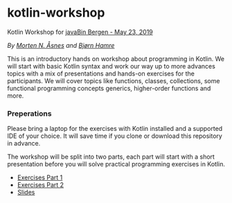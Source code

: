 # kotlin-workshop

Kotlin Workshop for [javaBin Bergen - May 23, 2019](https://www.meetup.com/javaBin-Bergen/events/258680498/)

*By [Morten N. Åsnes](https://github.com/mortenaa) and [Bjørn Hamre](https://github.com/javaguruen)*

This is an introductory hands on workshop about programming in Kotlin. 
We will start with basic Kotlin syntax and work our way up to more advances topics with a mix
of presentations and hands-on exercises for the participants. 
We will cover topics like functions, classes, collections, some functional programming concepts
generics, higher-order functions and more.

### Preperations
Please bring a laptop for the exercises with Kotlin installed and a supported IDE of your choice.
It will save time if you clone or download this repository in advance.


The workshop will be split into two parts, each part will start with a short presentation
before you will solve practical programming exercises in Kotlin.

* [Exercises Part 1](src/main/kotlin/no/mortenaa/exercises/part1/)
* [Exercises Part 2](src/main/kotlin/no/mortenaa/exercises/part2/)
* [Slides](https://gitpitch.com/mortenaa/kotlin-workshop)